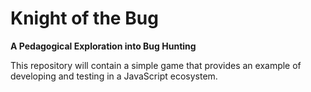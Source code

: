 # Knight of the Bug

**A Pedagogical Exploration into Bug Hunting**

This repository will contain a simple game that provides an example of developing and testing in a JavaScript ecosystem.
